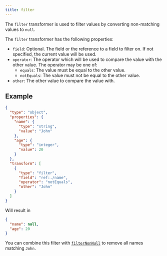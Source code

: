 ```yaml
---
title: filter
---
```


The `filter` transformer is used to filter values by converting
non-matching values to `null`.

The `filter` transformer has the following properties:

* `field`: Optional. The field or the reference to a field to filter on.
If not specified, the current value will be used.
* `operator`: The operator which will be used to compare the value with the other value.
The operator may be one of:
  * `equals`: The value must be equal to the other value.
  * `notEquals`: The value must not be equal to the other value.
* `other`: The other value to compare the value with.

## Example

```json
{
  "type": "object",
  "properties": {
    "name": {
      "type": "string",
      "value": "John"
    },
    "age": {
      "type": "integer",
      "value": 20
    }
  },
  "transform": [
    {
      "type": "filter",
      "field": "ref:./name",
      "operator": "notEquals",
      "other": "John"
    }
  ]
}
```

Will result in

```json
{
  "name": null,
  "age": 20
}
```

You can combine this filter with [`filterNonNull`](filterNonNull.md) to remove
all names matching `John`.
